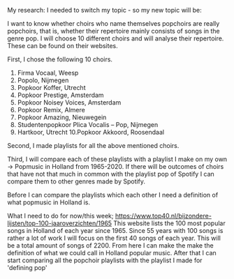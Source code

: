 My research: I needed to switch my topic - so my new topic will be: 

I want to know whether choirs who name themselves popchoirs are really popchoirs, that is, whether their repertoire mainly consists of songs in the genre pop. I will choose 10 different choirs and will analyse their repertoire. These can be found on their websites. 

First, I chose the following 10 choirs.

1. Firma Vocaal, Weesp
2. Popolo, Nijmegen
3. Popkoor Koffer, Utrecht
4. Popkoor Prestige, Amsterdam
5. Popkoor Noisey Voices, Amsterdam
6. Popkoor Remix, Almere
7. Popkoor Amazing, Nieuwegein
8. Studentenpopkoor Plica Vocalis – Pop, Nijmegen
9. Hartkoor, Utrecht
10.Popkoor Akkoord, Roosendaal

Second, I made playlists for all the above mentioned choirs. 

Third, I will compare each of these playlists with a playlist I make on my own -> Popmusic in Holland from 1965-2020. 
If there will be outcomes of choirs that have not that much in common with the playlist pop of Spotify I can compare them to other genres made by Spotify. 

Before I can compare the playlists which each other I need a definition of what popmusic in Holland is.

What I need to do for now/this week; 
https://www.top40.nl/bijzondere-lijsten/top-100-jaaroverzichten/1965 This website lists the 100 most popular songs in Holland of each year since 1965. Since 55 years with 100 songs is rather a lot of work I will focus on the first 40 songs of each year. This will be a total amount of songs of 2200. From here I can make the make the definition of what we could call in Holland popular music. 
After that I can start comparing all the popchoir playlists with the playlist I made for 'defining pop'




